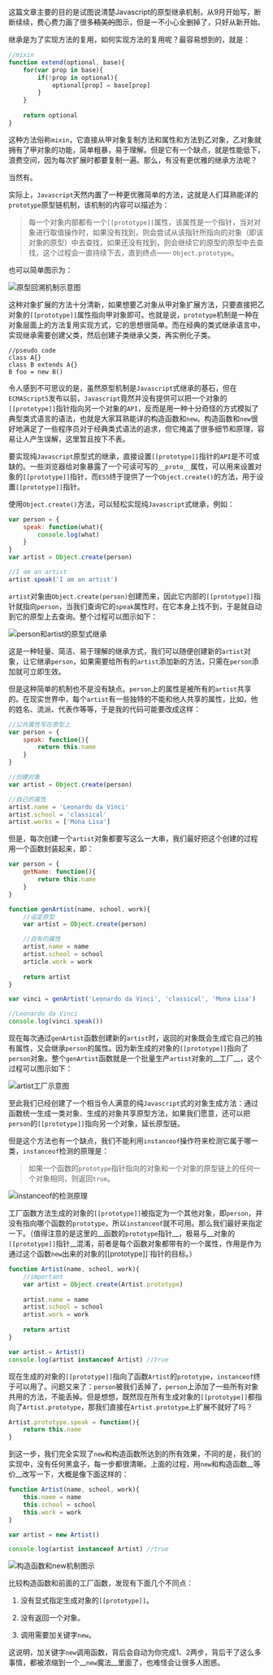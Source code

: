 这篇文章主要的目的是试图说清楚Javascript的原型继承机制，从9月开始写，断断续续，费心费力画了很多<del>精美的</del>图示，但是一不小心全删掉了，只好从新开始。

继承是为了实现方法的复用，如何实现方法的复用呢？最容易想到的，就是：

```js
//mixin
function extend(optional, base){
    for(var prop in base){
        if(!prop in optional){
            optional[prop] = base[prop]
        }
    }
    
    return optional
}
```

这种方法俗称`mixin`，它直接从甲对象复制方法和属性和方法到乙对象，乙对象就拥有了甲对象的功能，简单粗暴，易于理解。但是它有一个缺点，就是性能低下，浪费空间，因为每次扩展时都要复制一遍。那么，有没有更优雅的继承方法呢？

当然有。

实际上，`Javascript`天然内置了一种更优雅简单的方法，这就是人们耳熟能详的`prototype`原型链机制，该机制的内容可以描述为：

> 每一个对象内部都有一个`[[prototype]]`属性，该属性是一个指针，当对对象进行取值操作时，如果没有找到，则会尝试从该指针所指向的对象（即该对象的原型）中去查找，如果还没有找到，则会继续它的原型的原型中去查找，这个过程会一直持续下去，直到终点—— `Object.prototype`。

也可以简单图示为：

![原型回溯机制示意图](http://i1.piimg.com/4851/1955da266d428cc5.png)

这种对象扩展的方法十分清新，如果想要乙对象从甲对象扩展方法，只要直接把乙对象的`[[prototype]]`属性指向甲对象即可。也就是说，`prototype`机制是一种在对象层面上的方法复用实现方式，它的思想很简单。而在经典的类式继承语言中，实现继承需要创建父类，然后创建子类继承父类，再实例化子类。

```
//pseudo code
class A{}
class B extends A{}
B foo = new B()
```
令人感到不可思议的是，虽然原型机制是`Javascript`式继承的基石，但在`ECMAScript5`发布以前，`Javascript`竟然并没有提供可以把一个对象的`[[prototype]]`指针指向另一个对象的`API`，反而是用一种十分奇怪的方式模拟了典型类式语言的语法，也就是大家耳熟能详的构造函数和`new`。构造函数和`new`很好地满足了一些程序员对于经典类式语法的追求，但它掩盖了很多细节和原理，容易让人产生误解，这里暂且按下不表。

要实现纯`Javascript`原型式的继承，直接设置`[[prototype]]`指针的`API`是不可或缺的。一些浏览器给对象暴露了一个可读可写的`__proto__`属性，可以用来设置对象的`[[prototype]]`指针，而`ES5`终于提供了一个`Object.create()`的方法，用于设置`[[prototype]]`指针。

使用`Object.create()`方法，可以轻松实现纯`Javascript`式继承，例如：

```js
var person = {
    speak: function(what){
        console.log(what)
    }
}
var artist = Object.create(person)

//I am an artist
artist.speak('I am an artist')
```

`artist`对象由`Object.create(person)`创建而来，因此它内部的`[[prototype]]`指针就指向`person`，当我们查询它的`speak`属性时，在它本身上找不到，于是就自动到它的原型上去查询。整个过程可以图示如下：

![person和artist的原型式继承](http://i1.piimg.com/4851/26abcfa8784c844c.png)

这是一种轻量、简洁、易于理解的继承方式，我们可以随便创建新的`artist`对象，让它继承`person`，如果需要给所有的`artist`添加新的方法，只需在`person`添加就可立即生效。

但是这种简单的机制也不是没有缺点。`person`上的属性是被所有的`artist`共享的。在现实世界中，每个`artist`有一些独特的不能和他人共享的属性，比如，他的姓名、流派、代表作等等，于是我的代码可能要改成这样：

```js
//公共属性写在原型上
var person = {
    speak: function(){
        return this.name
    }
}

//创建对象
var artist = Object.create(person)

//自己的属性
artist.name = 'Leonardo da Vinci'
artist.school = 'classical'
artist.works = ['Mona Lisa']

```

但是，每次创建一个`artist`对象都要写这么一大串，我们最好把这个创建的过程用一个函数封装起来，即：

```js
var person = {
    getName: function(){
        return this.name
    }
}

function genArtist(name, school, work){
    //设定原型
    var artist = Object.create(person)

    //自有的属性    
    artist.name = name
    artist.school = school
    article.work = work
    
    return artist
}

var vinci = genArtist('Leonardo da Vinci', 'classical', 'Mona Lisa')

//Leonardo da Vinci
console.log(vinci.speak())
```

现在每次通过`genArtist`函数创建新的`artist`时，返回的对象既会生成它自己的独有属性，又会继承`person`的属性。因为新生成的对象的`[[prototype]]`指向了`person`对象。整个`genArtist`函数就是一个批量生产`artist`对象的__工厂__，这个过程可以图示如下：

![artist工厂示意图](http://i1.piimg.com/4851/66ad74bb1dc6b3d3.png)

至此我们已经创建了一个相当令人满意的纯`Javascript`式的对象生成方法：通过函数统一生成一类对象、生成的对象共享原型方法，如果我们愿意，还可以把`person`的`[[prototype]]`指向另一个对象，延长原型链。

但是这个方法也有一个缺点，我们不能利用`instanceof`操作符来检测它属于哪一类，`instanceof`检测的原理是：

> 如果一个函数的`prototype`指针指向的对象和一个对象的原型链上的任何一个对象相同，则返回`true`。

![instanceof的检测原理](http://i1.piimg.com/4851/ca1b5fe9e9b5ddc6.png)

工厂函数方法生成的对象的`[[prototype]]`被指定为一个其他对象，即`person`，并没有指向哪个函数的`prototype`，所以`instanceof`就不可用。那么我们最好来指定一下。（值得注意的是这里的__函数的`prototype`指针__，极易与__对象的`[[prototype]]`指针__混淆，前者是每个函数对象都带有的一个属性，作用是作为通过这个函数`new`出来的对象的[[prototype]]`指针的目标。）

```js
function Artist(name, school, work){
    //important
    var artist = Object.create(Artist.prototype)
    
    artist.name = name
    artist.school = school
    artist.work = work
    
    return artist
}

var artist = Artist()
console.log(artist instanceof Artist) //true
```

现在生成的对象的`[[prototype]]`指向了函数`Artist`的`prototype`，`instanceof`终于可以用了。问题又来了：`person`被我们丢掉了，`person`上添加了一些所有对象共用的方法，不能丢掉。但是想想，既然现在所有生成对象的`[[prototype]]`都指向了`Artist.prototype`，那我们直接在`Artist.prototype`上扩展不就好了吗？

```js
Artist.prototype.speak = function(){
    return this.name
}
```

到这一步，我们完全实现了`new`和构造函数所达到的所有效果，不同的是，我们的实现中，没有任何黑盒子，每一步都很清晰。上面的过程，用`new`和构造函数__等价__改写一下，大概是像下面这样的：

```js
function Artist(name, school, work){
    this.name = name
    this.school = school
    this.work = work
}

var artist = new Artist()

console.log(artist instanceof Artist) //true
```

![构造函数和new机制图示](http://placeholder.exp)

比较构造函数和前面的工厂函数，发现有下面几个不同点：

1. 没有显式指定生成对象的`[[prototype]]`。

2. 没有返回一个对象。

3. 调用需要加关键字`new`。

这说明，加关键字`new`调用函数，背后会自动为你完成1、2两步，背后干了这么多事情，都被浓缩到一个__`new`魔法__里面了，也难怪会让很多人困惑。